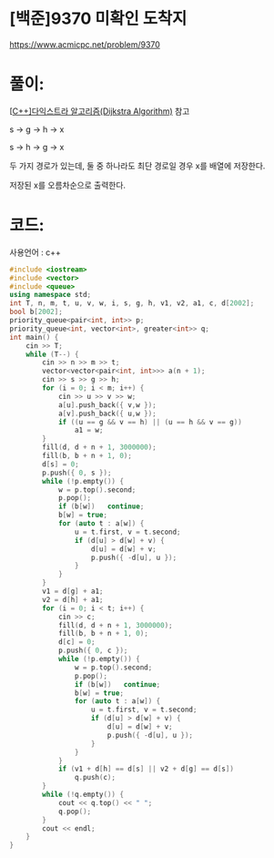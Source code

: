 # [백준]9370 미확인 도착지

https://www.acmicpc.net/problem/9370

# 풀이:

[[C++\]다익스트라 알고리즘(Dijkstra Algorithm)](https://jyukki97.github.io/learn/2020-02-24-dijkstra/) 참고



s -> g -> h -> x

s -> h -> g -> x

두 가지 경로가 있는데, 둘 중 하나라도 최단 경로일 경우 x를 배열에 저장한다.

저장된 x를 오름차순으로 출력한다.



# **코드:**

사용언어 : c++
```c++
#include <iostream>
#include <vector>
#include <queue>
using namespace std;
int T, n, m, t, u, v, w, i, s, g, h, v1, v2, a1, c, d[2002];
bool b[2002];
priority_queue<pair<int, int>> p;
priority_queue<int, vector<int>, greater<int>> q;
int main() {
	cin >> T;
	while (T--) {
		cin >> n >> m >> t;
		vector<vector<pair<int, int>>> a(n + 1);
		cin >> s >> g >> h;
		for (i = 0; i < m; i++) {
			cin >> u >> v >> w;
			a[u].push_back({ v,w });
			a[v].push_back({ u,w });
			if ((u == g && v == h) || (u == h && v == g))
				a1 = w;
		}
		fill(d, d + n + 1, 3000000);
		fill(b, b + n + 1, 0);
		d[s] = 0;
		p.push({ 0, s });
		while (!p.empty()) {
			w = p.top().second;
			p.pop();
			if (b[w])	continue;
			b[w] = true;
			for (auto t : a[w]) {
				u = t.first, v = t.second;
				if (d[u] > d[w] + v) {
					d[u] = d[w] + v;
					p.push({ -d[u], u });
				}
			}
		}
		v1 = d[g] + a1;
		v2 = d[h] + a1;
		for (i = 0; i < t; i++) {
			cin >> c;
			fill(d, d + n + 1, 3000000);
			fill(b, b + n + 1, 0);
			d[c] = 0;
			p.push({ 0, c });
			while (!p.empty()) {
				w = p.top().second;
				p.pop();
				if (b[w])	continue;
				b[w] = true;
				for (auto t : a[w]) {
					u = t.first, v = t.second;
					if (d[u] > d[w] + v) {
						d[u] = d[w] + v;
						p.push({ -d[u], u });
					}
				}
			}
			if (v1 + d[h] == d[s] || v2 + d[g] == d[s])
				q.push(c);
		}
		while (!q.empty()) {
			cout << q.top() << " ";
			q.pop();
		}
		cout << endl;
	}
}
```

